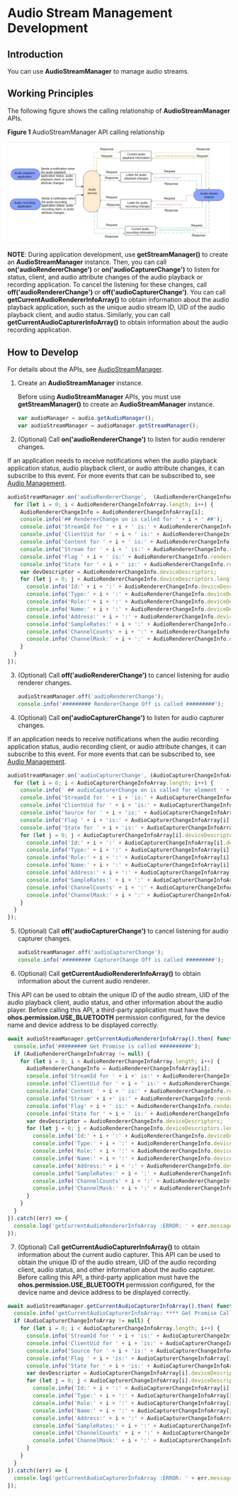 # Audio Stream Management Development

## Introduction

You can use **AudioStreamManager** to manage audio streams.

## Working Principles

The following figure shows the calling relationship of **AudioStreamManager** APIs.

**Figure 1** AudioStreamManager API calling relationship

![en-us_image_audio_stream_manager](figures/en-us_image_audio_stream_manager.png)

**NOTE**: During application development, use **getStreamManager()** to create an **AudioStreamManager** instance. Then, you can call **on('audioRendererChange')** or **on('audioCapturerChange')** to listen for status, client, and audio attribute changes of the audio playback or recording application. To cancel the listening for these changes, call **off('audioRendererChange')** or **off('audioCapturerChange')**. You can call **getCurrentAudioRendererInfoArray()** to obtain information about the audio playback application, such as the unique audio stream ID, UID of the audio playback client, and audio status. Similarly, you can call **getCurrentAudioCapturerInfoArray()** to obtain information about the audio recording application.

## How to Develop

For details about the APIs, see [AudioStreamManager](../reference/apis/js-apis-audio.md#audiostreammanager9).

1. Create an **AudioStreamManager** instance.

   Before using **AudioStreamManager** APIs, you must use **getStreamManager()** to create an **AudioStreamManager** instance.

   ```js
   var audioManager = audio.getAudioManager();
   var audioStreamManager = audioManager.getStreamManager();
   ```

2. (Optional) Call **on('audioRendererChange')** to listen for audio renderer changes.

  If an application needs to receive notifications when the audio playback application status, audio playback client, or audio attribute changes, it can subscribe to this event. For more events that can be subscribed to, see [Audio Management](../reference/apis/js-apis-audio.md).

  ```js
  audioStreamManager.on('audioRendererChange',  (AudioRendererChangeInfoArray) => {
    for (let i = 0; i < AudioRendererChangeInfoArray.length; i++) {
      AudioRendererChangeInfo = AudioRendererChangeInfoArray[i];
      console.info('## RendererChange on is called for ' + i + ' ##');
      console.info('StreamId for ' + i + ' is:' + AudioRendererChangeInfo.streamId);
      console.info('ClientUid for ' + i + ' is:' + AudioRendererChangeInfo.clientUid);
      console.info('Content for ' + i + ' is:' + AudioRendererChangeInfo.rendererInfo.content);
      console.info('Stream for ' + i + ' is:' + AudioRendererChangeInfo.rendererInfo.usage);
      console.info('Flag ' + i + ' is:' + AudioRendererChangeInfo.rendererInfo.rendererFlags);
      console.info('State for ' + i + ' is:' + AudioRendererChangeInfo.rendererState);  
      var devDescriptor = AudioRendererChangeInfo.deviceDescriptors;
      for (let j = 0; j < AudioRendererChangeInfo.deviceDescriptors.length; j++) {
        console.info('Id:' + i + ':' + AudioRendererChangeInfo.deviceDescriptors[j].id);
        console.info('Type:' + i + ':' + AudioRendererChangeInfo.deviceDescriptors[j].deviceType);
        console.info('Role:' + i + ':' + AudioRendererChangeInfo.deviceDescriptors[j].deviceRole);
        console.info('Name:' + i + ':' + AudioRendererChangeInfo.deviceDescriptors[j].name);
        console.info('Address:' + i + ':' + AudioRendererChangeInfo.deviceDescriptors[j].address);
        console.info('SampleRates:' + i + ':' + AudioRendererChangeInfo.deviceDescriptors[j].sampleRates[0]);
        console.info('ChannelCounts' + i + ':' + AudioRendererChangeInfo.deviceDescriptors[j].channelCounts[0]);
        console.info('ChannelMask:' + i + ':' + AudioRendererChangeInfo.deviceDescriptors[j].channelMasks);
      }
    }
  });
  ```

3. (Optional) Call **off('audioRendererChange')** to cancel listening for audio renderer changes.

   ```js
   audioStreamManager.off('audioRendererChange');
   console.info('######### RendererChange Off is called #########');
   ```

4. (Optional) Call **on('audioCapturerChange')** to listen for audio capturer changes.

  If an application needs to receive notifications when the audio recording application status, audio recording client, or audio attribute changes, it can subscribe to this event. For more events that can be subscribed to, see [Audio Management](../reference/apis/js-apis-audio.md).

  ```js
  audioStreamManager.on('audioCapturerChange', (AudioCapturerChangeInfoArray) =>  {
    for (let i = 0; i < AudioCapturerChangeInfoArray.length; i++) {
      console.info(' ## audioCapturerChange on is called for element ' + i + ' ##');
      console.info('StreamId for ' + i + 'is:' + AudioCapturerChangeInfoArray[i].streamId);
      console.info('ClientUid for ' + i + 'is:' + AudioCapturerChangeInfoArray[i].clientUid);
      console.info('Source for ' + i + 'is:' + AudioCapturerChangeInfoArray[i].capturerInfo.source);
      console.info('Flag ' + i + 'is:' + AudioCapturerChangeInfoArray[i].capturerInfo.capturerFlags);
      console.info('State for ' + i + 'is:' + AudioCapturerChangeInfoArray[i].capturerState);  
      for (let j = 0; j < AudioCapturerChangeInfoArray[i].deviceDescriptors.length; j++) {
        console.info('Id:' + i + ':' + AudioCapturerChangeInfoArray[i].deviceDescriptors[j].id);
        console.info('Type:' + i + ':' + AudioCapturerChangeInfoArray[i].deviceDescriptors[j].deviceType);
        console.info('Role:' + i + ':' + AudioCapturerChangeInfoArray[i].deviceDescriptors[j].deviceRole);
        console.info('Name:' + i + ':' + AudioCapturerChangeInfoArray[i].deviceDescriptors[j].name);
        console.info('Address:' + i + ':' + AudioCapturerChangeInfoArray[i].deviceDescriptors[j].address);
        console.info('SampleRates:' + i + ':' + AudioCapturerChangeInfoArray[i].deviceDescriptors[j].sampleRates[0]);
        console.info('ChannelCounts' + i + ':' + AudioCapturerChangeInfoArray[i].deviceDescriptors[j].channelCounts[0]);
        console.info('ChannelMask:' + i + ':' + AudioCapturerChangeInfoArray[i].deviceDescriptors[j].channelMasks);
      }
    }
  });
  ```

5. (Optional) Call **off('audioCapturerChange')** to cancel listening for audio capturer changes.

   ```js
   audioStreamManager.off('audioCapturerChange');
   console.info('######### CapturerChange Off is called #########');
   ```

6. (Optional) Call **getCurrentAudioRendererInfoArray()** to obtain information about the current audio renderer.

  This API can be used to obtain the unique ID of the audio stream, UID of the audio playback client, audio status, and other information about the audio player. Before calling this API, a third-party application must have the **ohos.permission.USE_BLUETOOTH** permission configured, for the device name and device address to be displayed correctly.

  ```js
  await audioStreamManager.getCurrentAudioRendererInfoArray().then( function (AudioRendererChangeInfoArray) {
    console.info('######### Get Promise is called ##########');
    if (AudioRendererChangeInfoArray != null) {
      for (let i = 0; i < AudioRendererChangeInfoArray.length; i++) {
        AudioRendererChangeInfo = AudioRendererChangeInfoArray[i];
        console.info('StreamId for ' + i +' is:' + AudioRendererChangeInfo.streamId);
        console.info('ClientUid for ' + i + ' is:' + AudioRendererChangeInfo.clientUid);
        console.info('Content ' + i + ' is:' + AudioRendererChangeInfo.rendererInfo.content);
        console.info('Stream' + i +' is:' + AudioRendererChangeInfo.rendererInfo.usage);
        console.info('Flag' + i + ' is:' + AudioRendererChangeInfo.rendererInfo.rendererFlags); 
        console.info('State for ' + i + ' is:' + AudioRendererChangeInfo.rendererState);  
        var devDescriptor = AudioRendererChangeInfo.deviceDescriptors;
        for (let j = 0; j < AudioRendererChangeInfo.deviceDescriptors.length; j++) {
          console.info('Id:' + i + ':' + AudioRendererChangeInfo.deviceDescriptors[j].id);
          console.info('Type:' + i + ':' + AudioRendererChangeInfo.deviceDescriptors[j].deviceType);
          console.info('Role:' + i + ':' + AudioRendererChangeInfo.deviceDescriptors[j].deviceRole);
          console.info('Name:' + i + ':' + AudioRendererChangeInfo.deviceDescriptors[j].name);
          console.info('Address:' + i + ':' + AudioRendererChangeInfo.deviceDescriptors[j].address);
          console.info('SampleRates:' + i + ':' + AudioRendererChangeInfo.deviceDescriptors[j].sampleRates[0]);
          console.info('ChannelCounts' + i + ':' + AudioRendererChangeInfo.deviceDescriptors[j].channelCounts[0]);
          console.info('ChannelMask:' + i + ':' + AudioRendererChangeInfo.deviceDescriptors[j].channelMasks);
        }
      }
    }
  }).catch((err) => {
    console.log('getCurrentAudioRendererInfoArray :ERROR: ' + err.message);
  });
  ```

7. (Optional) Call **getCurrentAudioCapturerInfoArray()** to obtain information about the current audio capturer.
  This API can be used to obtain the unique ID of the audio stream, UID of the audio recording client, audio status, and other information about the audio capturer. Before calling this API, a third-party application must have the **ohos.permission.USE_BLUETOOTH** permission configured, for the device name and device address to be displayed correctly.

  ```js
  await audioStreamManager.getCurrentAudioCapturerInfoArray().then( function (AudioCapturerChangeInfoArray) {
    console.info('getCurrentAudioCapturerInfoArray: **** Get Promise Called ****');
    if (AudioCapturerChangeInfoArray != null) {
      for (let i = 0; i < AudioCapturerChangeInfoArray.length; i++) {
        console.info('StreamId for ' + i + 'is:' + AudioCapturerChangeInfoArray[i].streamId);
        console.info('ClientUid for ' + i + 'is:' + AudioCapturerChangeInfoArray[i].clientUid);
        console.info('Source for ' + i + 'is:' + AudioCapturerChangeInfoArray[i].capturerInfo.source);
        console.info('Flag ' + i + 'is:' + AudioCapturerChangeInfoArray[i].capturerInfo.capturerFlags);
        console.info('State for ' + i + 'is:' + AudioCapturerChangeInfoArray[i].capturerState);  
        var devDescriptor = AudioCapturerChangeInfoArray[i].deviceDescriptors;
        for (let j = 0; j < AudioCapturerChangeInfoArray[i].deviceDescriptors.length; j++) {
          console.info('Id:' + i + ':' + AudioCapturerChangeInfoArray[i].deviceDescriptors[j].id);
          console.info('Type:' + i + ':' + AudioCapturerChangeInfoArray[i].deviceDescriptors[j].deviceType);
          console.info('Role:' + i + ':' + AudioCapturerChangeInfoArray[i].deviceDescriptors[j].deviceRole);
          console.info('Name:' + i + ':' + AudioCapturerChangeInfoArray[i].deviceDescriptors[j].name)
          console.info('Address:' + i + ':' + AudioCapturerChangeInfoArray[i].deviceDescriptors[j].address);
          console.info('SampleRates:' + i + ':' + AudioCapturerChangeInfoArray[i].deviceDescriptors[j].sampleRates[0]);
          console.info('ChannelCounts' + i + ':' + AudioCapturerChangeInfoArray[i].deviceDescriptors[j].channelCounts[0]);
          console.info('ChannelMask:' + i + ':' + AudioCapturerChangeInfoArray[i].deviceDescriptors[j].channelMasks);
        }
      }
    }
  }).catch((err) => {
    console.log('getCurrentAudioCapturerInfoArray :ERROR: ' + err.message);
  });
  ```
